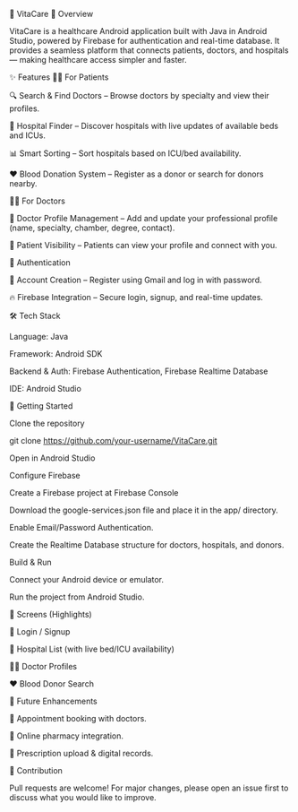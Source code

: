 🌿 VitaCare
📌 Overview

VitaCare is a healthcare Android application built with Java in Android Studio, powered by Firebase for authentication and real-time database.
It provides a seamless platform that connects patients, doctors, and hospitals — making healthcare access simpler and faster.

✨ Features
👩‍⚕️ For Patients

🔍 Search & Find Doctors – Browse doctors by specialty and view their profiles.

🏥 Hospital Finder – Discover hospitals with live updates of available beds and ICUs.

📊 Smart Sorting – Sort hospitals based on ICU/bed availability.

❤️ Blood Donation System – Register as a donor or search for donors nearby.

👨‍⚕️ For Doctors

📄 Doctor Profile Management – Add and update your professional profile (name, specialty, chamber, degree, contact).

👀 Patient Visibility – Patients can view your profile and connect with you.

🔐 Authentication

📧 Account Creation – Register using Gmail and log in with password.

🔥 Firebase Integration – Secure login, signup, and real-time updates.

🛠️ Tech Stack

Language: Java

Framework: Android SDK

Backend & Auth: Firebase Authentication, Firebase Realtime Database

IDE: Android Studio

🚀 Getting Started

Clone the repository

git clone https://github.com/your-username/VitaCare.git


Open in Android Studio

Configure Firebase

Create a Firebase project at Firebase Console

Download the google-services.json file and place it in the app/ directory.

Enable Email/Password Authentication.

Create the Realtime Database structure for doctors, hospitals, and donors.

Build & Run

Connect your Android device or emulator.

Run the project from Android Studio.

📱 Screens (Highlights)

🔑 Login / Signup

🏥 Hospital List (with live bed/ICU availability)

👨‍⚕️ Doctor Profiles

❤️ Blood Donor Search

📌 Future Enhancements

📅 Appointment booking with doctors.

💊 Online pharmacy integration.

📝 Prescription upload & digital records.

🤝 Contribution

Pull requests are welcome! For major changes, please open an issue first to discuss what you would like to improve.
